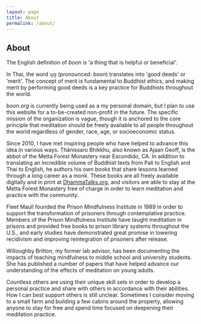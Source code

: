 ```yaml
---
layout: page
title: About
permalink: /about/
---
```


## About 

The English definition of _boon_ is 'a thing that is helpful or beneficial'.

In Thai, the word บุญ (pronounced: _boon_) translates into 'good deeds' or 'merit'. The concept of merit is fundamental to Buddhist ethics, and making merit by performing good deeds is a key practice for Buddhists throughout the world. 

_boon.org_ is currently being used as a my personal domain, but I plan to use this website for a to-be-created non-profit in the future. The specific mission of the organization is vague, though it is anchored to the core principle that meditation should be freely available to all people throughout the world regardless of gender, race, age, or socioeconomic status.

Since 2010, I have met inspiring people who have helped to advance this idea in various ways. Ṭhānissaro Bhikkhu, also known as Ajaan Geoff, is the abbot of the Metta Forest Monastery near Escondido, CA. In addition to translating an incredible volume of Buddhist texts from Pali to English and Thai to English, he authors his own books that share lessons learned through a long career as a monk. These books are all freely available digitally and in print at [DhammaTalks.org](https://www.dhammatalks.org/), and visitors are able to stay at the Metta Forest Monastery free of charge in order to learn meditation and practice with the community.

Fleet Maull founded the Prison Mindfulness Institute in 1989 in order to support the transformation of prisoners through contemplative practice. Members of the Prison Mindfulness Institute have taught meditation in prisons and provided free books to prison library systems throughout the U.S., and early studies have demonstrated great promise in lowering recidivism and improving reintegration of prisoners after release.

Willoughby Britton, my former lab advisor, has been documenting the impacts of teaching mindfulness to middle school and university students. She has published a number of papers that have helped advance our understanding of the effects of meditation on young adults.

Countless others are using their unique skill sets in order to develop a personal practice and share with others in accordance with their abilities. How I can best support others is still unclear. Sometimes I consider moving to a small farm and building a few cabins around the property, allowing anyone to stay for free and spend time focused on deepening their meditation practice.